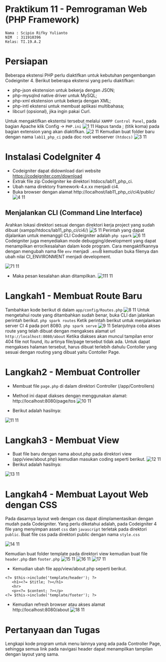 # Praktikum 11 - Pemrograman Web (PHP Framework)
```
Nama : Scipio Rifky Yulianto
NIM  : 311910396
Kelas: TI.19.A.2
```
# Persiapan
Beberapa ekstensi PHP perlu diaktifkan untuk kebutuhan pengembangan Codeigniter 4. Berikut beberapa ekstensi yang perlu diaktifkan:

* php-json ekstension untuk bekerja dengan JSON;
* php-mysqlnd native driver untuk MySQL;
* php-xml ekstension untuk bekerja dengan XML;
* php-intl ekstensi untuk membuat aplikasi multibahasa;
* libcurl (opsional), jika ingin pakai Curl.

Untuk mengaktifkan ekstentsi tersebut melalui ```XAMPP Control Panel```, pada bagian Apache klik Config -> ```PHP.ini```
![1 11](https://user-images.githubusercontent.com/56240851/122042154-a3ace800-cd8e-11eb-9778-784332686d3a.png)
Hapus tanda ; (titik koma) pada bagian extension yang akan diaktifkan.
![2 11](https://user-images.githubusercontent.com/56240851/122042168-a7d90580-cd8e-11eb-80e2-09168a57c141.png)
Kemudian buat folder baru dengan nama ```lab11_php_ci``` pada doc root webserver ```(htdocs)```
![3 11](https://user-images.githubusercontent.com/56240851/122042187-ae677d00-cd8e-11eb-802b-f09211ce7e3b.png)
# Instalasi CodeIgniter 4

* Codeigniter dapat didownload dari website https://codeigniter.com/download
* Extrak file zip Codeigniter ke direktori htdocs/lab11_php_ci.
* Ubah nama direktory framework-4.x.xx menjadi ci4.
* Buka browser dengan alamat http://localhost/lab11_php_ci/ci4/public/
![4 11](https://user-images.githubusercontent.com/56240851/122042205-b3c4c780-cd8e-11eb-9a43-13bda9db7090.png)
## Menjalankan CLI (Command Line Interface)
Arahkan lokasi direktori sesuai dengan direktori kerja project yang sudah dibuat (xampp/htdocs/lab11_php_ci/ci4/)
![5 11](https://user-images.githubusercontent.com/56240851/122042216-b8897b80-cd8e-11eb-8989-fa5b75b14000.png)
Perintah yang dapat dijalankan untuk memanggil CLI Codeigniter adalah ```php spark```
![6 11](https://user-images.githubusercontent.com/56240851/122042298-d22ac300-cd8e-11eb-98c0-fef83fc3224a.png)
Codeigniter juga menyediakan mode debugging/development yang dapat menampilkan error/kesalahan dalam kode program. Cara mengaktifkannya dengan mengubah nama file ```env``` menjadi ```.env```B kemudian buka filenya dan ubah nilai CI_ENVIRONMENT menjadi development.

![71 11](https://user-images.githubusercontent.com/56240851/122042317-d951d100-cd8e-11eb-8ebe-14e2d4cec070.png)
* Maka pesan kesalahan akan ditampilkan.
![111 11](https://user-images.githubusercontent.com/56240851/122045870-14560380-cd93-11eb-8876-410e0c018825.png)
# Langkah1 - Membuat Route Baru
Tambahkan kode berikut di dalam ```app/config/Routes.php```
![8 11](https://user-images.githubusercontent.com/56240851/122042362-e66ec000-cd8e-11eb-8aed-aeb9acea5482.png)
Untuk mengetahui route yang ditambahkan sudah benar, buka CLI dan jalankan perintah berikut.
```php spark routes```
Ketik perintah berikut untuk menjalankan server CI 4 pada port 8080.
```php spark serve```
![9 11](https://user-images.githubusercontent.com/56240851/122042383-ef5f9180-cd8e-11eb-81a0-c51ebeeeeb0c.png)
Selanjutnya coba akses route yang telah dibuat dengan mengakses alamat url ```http://localhost:8080/about``` Ketika diakses akan muncul tampilan error 404 file not found, itu artinya file/page tersebut tidak ada. Untuk dapat mengakses halaman tersebut, harus dibuat terlebih dahulu Contoller yang sesuai dengan routing yang dibuat yaitu Contoller Page.

# Langkah2 - Membuat Controller
* Membuat file ```page.php``` di dalam direktori Controller (/app/Controllers)
* Method ini dapat diakses dengan menggunakan alamat: http://localhost:8080/page/tos
![10 11](https://user-images.githubusercontent.com/56240851/122042396-f38baf00-cd8e-11eb-8875-549beed5e0e7.png)

* Berikut adalah hasilnya:

![11 11](https://user-images.githubusercontent.com/56240851/122042409-f7b7cc80-cd8e-11eb-9c82-c544b54d3b40.png)
# Langkah3 - Membuat View
* Buat file baru dengan nama about.php pada direktori view (app/view/about.php) kemudian masukan coding seperti berikut.
![12 11](https://user-images.githubusercontent.com/56240851/122042417-fab2bd00-cd8e-11eb-888a-5094b30181d7.png)
* Berikut adalah hasilnya:

![13 11](https://user-images.githubusercontent.com/56240851/122042433-fededa80-cd8e-11eb-9496-b035cdc4b6dd.png)
# Langkah4 - Membuat Layout Web dengan CSS
Pada dasarnya layout web dengan css dapat diimplamentasikan dengan mudah pada Codeigniter. Yang perlu diketahui adalah, pada Codeigniter 4 file yang menyimpan asset ```css``` dan ```javascript``` terletak pada direktori ```public```. Buat file css pada direktori public dengan nama ```style.css```

![14 11](https://user-images.githubusercontent.com/56240851/122042450-03a38e80-cd8f-11eb-8519-9eee634688ce.png)

Kemudian buat folder template pada direktori view kemudian buat file ```header.php``` dan ```footer.php```
![15 11](https://user-images.githubusercontent.com/56240851/122042467-0900d900-cd8f-11eb-9384-9f51f64d6832.png)
![16 11](https://user-images.githubusercontent.com/56240851/122051609-a4974700-cd99-11eb-905d-0b5d68a57ef2.png)
![17 11](https://user-images.githubusercontent.com/56240851/122051629-a9f49180-cd99-11eb-8a02-97847002fbd1.png)
* Kemudian ubah file app/view/about.php seperti berikut.
```
<?= $this->include('template/header'); ?>
   <h1><?= $title; ?></h1>
   <hr>
   <p><?= $content; ?></p>
<?= $this->include('template/footer'); ?>
```
* Kemudian refresh browser atau akses alamat http://localhost:8080/about
![18 11](https://user-images.githubusercontent.com/56240851/122051675-b7aa1700-cd99-11eb-9d7a-db181b73deb9.png)

# Pertanyaan dan Tugas
Lengkapi kode program untuk menu lainnya yang ada pada Controller Page, sehingga semua link pada navigasi header dapat menampilkan tampilan dengan layout yang sama.



